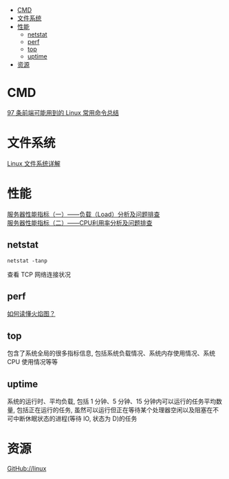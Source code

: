 <!-- TOC -->

- [CMD](#cmd)
- [文件系统](#文件系统)
- [性能](#性能)
    - [netstat](#netstat)
    - [perf](#perf)
    - [top](#top)
    - [uptime](#uptime)
- [资源](#资源)

<!-- /TOC -->

# CMD

[97 条前端可能用到的 Linux 常用命令总结](https://mp.weixin.qq.com/s/DuMVH1-kxkIpUzxDs7p4og)<br>

# 文件系统

[Linux 文件系统详解](https://mp.weixin.qq.com/s/yuyRNlNQQQs6BHJKtQJOQg)<br>

# 性能

[服务器性能指标（一）——负载（Load）分析及问题排查](https://mp.weixin.qq.com/s/s4MkM6UDo5TOLhfnZadGsQ)<br>
[服务器性能指标（二）——CPU利用率分析及问题排查](https://mp.weixin.qq.com/s/iXVi-5ksjSlU7t0H9Dhjwg)<br>

## netstat

`netstat -tanp`

查看 TCP 网络连接状况

## perf

[如何读懂火焰图？](https://mp.weixin.qq.com/s/ujYSGr_UphO4IkNt12BbXg)<br>

## top

包含了系统全局的很多指标信息, 包括系统负载情况、系统内存使用情况、系统 CPU 使用情况等等

## uptime

系统的运行时、平均负载, 包括 1 分钟、5 分钟、15 分钟内可以运行的任务平均数量, 包括正在运行的任务, 虽然可以运行但正在等待某个处理器空闲以及阻塞在不可中断休眠状态的进程(等待 IO, 状态为 D)的任务

# 资源

[GitHub://linux](https://github.com/torvalds/linux)<br>